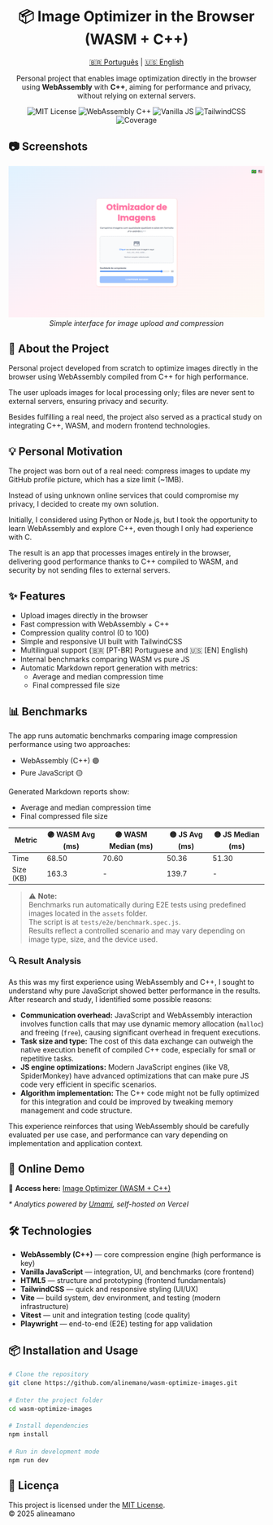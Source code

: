 <h1 align="center">📦 Image Optimizer in the Browser (WASM + C++)</h1>

<p align="center">
  <a href="README.pt-br.md">🇧🇷 Português</a> | <a href="README.md">🇺🇸 English</a>
</p>

<p align="center">
  Personal project that enables image optimization directly in the browser using <strong>WebAssembly</strong> with <strong>C++</strong>, aiming for performance and privacy, without relying on external servers.
</p>

<p align="center">
  <img src="https://img.shields.io/github/license/alineamano/wasm-optimize-images" alt="MIT License">
  <img src="https://img.shields.io/badge/WebAssembly-C++-purple" alt="WebAssembly C++">
  <img src="https://img.shields.io/badge/JavaScript-Vanilla-yellow" alt="Vanilla JS">
  <img src="https://img.shields.io/badge/TailwindCSS-CSS-blue" alt="TailwindCSS">
  <img src="https://img.shields.io/badge/Coverage-64%25-yellow" alt="Coverage">
</p>



## 📷 Screenshots

<p align="center">
  <img src="./assets/app-screenshot.png" alt="App Screenshot" width="600">
  <br>
  <em>Simple interface for image upload and compression</em>
</p>


## 📖 About the Project

Personal project developed from scratch to optimize images directly in the browser using WebAssembly compiled from C++ for high performance.

The user uploads images for local processing only; files are never sent to external servers, ensuring privacy and security.

Besides fulfilling a real need, the project also served as a practical study on integrating C++, WASM, and modern frontend technologies.


## 💡 Personal Motivation

The project was born out of a real need: compress images to update my GitHub profile picture, which has a size limit (~1MB).

Instead of using unknown online services that could compromise my privacy, I decided to create my own solution.

Initially, I considered using Python or Node.js, but I took the opportunity to learn WebAssembly and explore C++, even though I only had experience with C.

The result is an app that processes images entirely in the browser, delivering good performance thanks to C++ compiled to WASM, and security by not sending files to external servers.


## ✨ Features

- Upload images directly in the browser
- Fast compression with WebAssembly + C++
- Compression quality control (0 to 100)
- Simple and responsive UI built with TailwindCSS
- Multilingual support (🇧🇷 [PT-BR] Portuguese and 🇺🇸 [EN] English)
- Internal benchmarks comparing WASM vs pure JS
- Automatic Markdown report generation with metrics:
  - Average and median compression time
  - Final compressed file size


## 📊 Benchmarks

The app runs automatic benchmarks comparing image compression performance using two approaches:

- WebAssembly (C++) 🟣  
- Pure JavaScript 🟡

Generated Markdown reports show:

- Average and median compression time  
- Final compressed file size  

| Metric      | 🟣 WASM Avg (ms) | 🟣 WASM Median (ms) | 🟡 JS Avg (ms) | 🟡 JS Median (ms) |
|-------------|------------------|--------------------|----------------|-------------------|
| Time        | 68.50            | 70.60              | 50.36          | 51.30             |
| Size (KB)   | 163.3            | -                  | 139.7          | -                 |

> ⚠️ **Note:**  
> Benchmarks run automatically during E2E tests using predefined images located in the `assets` folder.  
> The script is at `tests/e2e/benchmark.spec.js`.  
> Results reflect a controlled scenario and may vary depending on image type, size, and the device used.

### 🔍 Result Analysis

As this was my first experience using WebAssembly and C++, I sought to understand why pure JavaScript showed better performance in the results. After research and study, I identified some possible reasons:

- **Communication overhead:** JavaScript and WebAssembly interaction involves function calls that may use dynamic memory allocation (`malloc`) and freeing (`free`), causing significant overhead in frequent executions.
- **Task size and type:** The cost of this data exchange can outweigh the native execution benefit of compiled C++ code, especially for small or repetitive tasks.
- **JS engine optimizations:** Modern JavaScript engines (like V8, SpiderMonkey) have advanced optimizations that can make pure JS code very efficient in specific scenarios.
- **Algorithm implementation:** The C++ code might not be fully optimized for this integration and could be improved by tweaking memory management and code structure.

This experience reinforces that using WebAssembly should be carefully evaluated per use case, and performance can vary depending on implementation and application context.


## 🚀 Online Demo
🔗 **Access here:** [Image Optimizer (WASM + C++)](https://alineamano.github.io/wasm-optimize-images/)  

<p>
  <em>* Analytics powered by <a href="https://umami.is/" target="_blank">Umami</a>, self-hosted on Vercel</em>
</p>


## 🛠 Technologies

- **WebAssembly (C++)** — core compression engine (high performance is key)  
- **Vanilla JavaScript** — integration, UI, and benchmarks (core frontend)  
- **HTML5** — structure and prototyping (frontend fundamentals)  
- **TailwindCSS** — quick and responsive styling (UI/UX)  
- **Vite** — build system, dev environment, and testing (modern infrastructure)  
- **Vitest** — unit and integration testing (code quality)  
- **Playwright** — end-to-end (E2E) testing for app validation  


## 📦 Installation and Usage

```bash
# Clone the repository
git clone https://github.com/alinemano/wasm-optimize-images.git

# Enter the project folder
cd wasm-optimize-images

# Install dependencies
npm install

# Run in development mode
npm run dev
```


## 📄 Licença

This project is licensed under the [MIT License](https://opensource.org/licenses/MIT).  
© 2025 alineamano